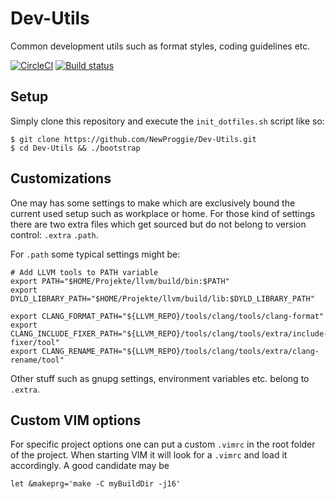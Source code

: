 # Dev-Utils
Common development utils such as format styles, coding guidelines etc.

[![CircleCI](https://circleci.com/gh/NewProggie/Dev-Utils.svg?style=svg)](https://circleci.com/gh/NewProggie/Dev-Utils)
[![Build status](https://ci.appveyor.com/api/projects/status/mtywvysqne7ggqin?svg=true)](https://ci.appveyor.com/project/NewProggie/dev-utils)


## Setup
Simply clone this repository and execute the `init_dotfiles.sh` script like so:

```
$ git clone https://github.com/NewProggie/Dev-Utils.git
$ cd Dev-Utils && ./bootstrap
```

## Customizations
One may has some settings to make which are exclusively bound the current used
setup such as workplace or home. For those kind of settings there are two extra
files which get sourced but do not belong to version control: `.extra` `.path`.

For `.path` some typical settings might be:

```
# Add LLVM tools to PATH variable
export PATH="$HOME/Projekte/llvm/build/bin:$PATH"
export DYLD_LIBRARY_PATH="$HOME/Projekte/llvm/build/lib:$DYLD_LIBRARY_PATH"

export CLANG_FORMAT_PATH="${LLVM_REPO}/tools/clang/tools/clang-format"
export CLANG_INCLUDE_FIXER_PATH="${LLVM_REPO}/tools/clang/tools/extra/include-fixer/tool"
export CLANG_RENAME_PATH="${LLVM_REPO}/tools/clang/tools/extra/clang-rename/tool"
```

Other stuff such as gnupg settings, environment variables etc. belong to
`.extra`.

## Custom VIM options
For specific project options one can put a custom `.vimrc` in the root folder of
the project. When starting VIM it will look for a `.vimrc` and load it
accordingly. A good candidate may be

```
let &makeprg='make -C myBuildDir -j16'
```
